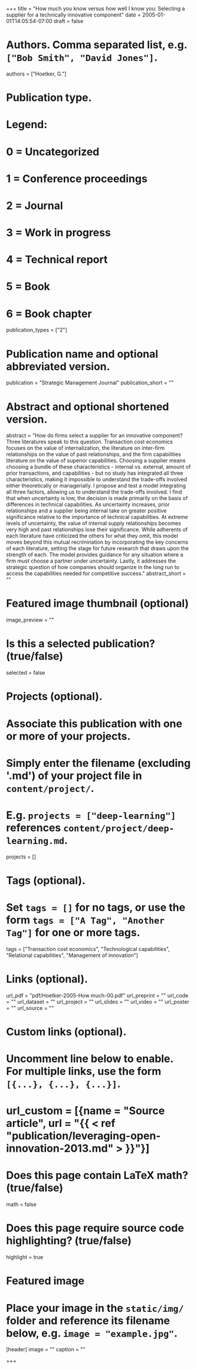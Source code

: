 +++
title = "How much you know versus how well I know you: Selecting a supplier for a technically innovative component"
date = 2005-01-01T14:05:54-07:00
draft = false

# Authors. Comma separated list, e.g. `["Bob Smith", "David Jones"]`.
authors = ["Hoetker, G."]

# Publication type.
# Legend:
# 0 = Uncategorized
# 1 = Conference proceedings
# 2 = Journal
# 3 = Work in progress
# 4 = Technical report
# 5 = Book
# 6 = Book chapter
publication_types = ["2"]

# Publication name and optional abbreviated version.
publication = "Strategic Management Journal"
publication_short = ""

# Abstract and optional shortened version.
abstract = "How do firms select a supplier for an innovative component? Three literatures speak to this question. Transaction cost economics focuses on the value of internalization, the literature on inter-firm relationships on the value of past relationships, and the firm capabilities literature on the value of superior capabilities. Choosing a supplier means choosing a bundle of these characteristics - internal vs. external, amount of prior transactions, and capabilities - but no study has integrated all three characteristics, making it impossible to understand the trade-offs involved either theoretically or managerially. I propose and test a model integrating all three factors, allowing us to understand the trade-offs involved. I find that when uncertainty is low, the decision is made primarily on the basis of differences in technical capabilities. As uncertainty increases, prior relationships and a supplier being internal take on greater positive significance relative to the importance of technical capabilities. At extreme levels of uncertainty, the value of internal supply relationships becomes very high and past relationships lose their significance. While adherents of each literature have criticized the others for what they omit, this model moves beyond this mutual recrimination by incorporating the key concerns of each literature, setting the stage for future research that draws upon the strength of each. The model provides guidance for any situation where a firm must choose a partner under uncertainty. Lastly, it addresses the strategic question of how companies should organize in the long run to access the capabilities needed for competitive success."
abstract_short = ""

# Featured image thumbnail (optional)
image_preview = ""

# Is this a selected publication? (true/false)
selected = false

# Projects (optional).
#   Associate this publication with one or more of your projects.
#   Simply enter the filename (excluding '.md') of your project file in `content/project/`.
#   E.g. `projects = ["deep-learning"]` references `content/project/deep-learning.md`.
projects = []

# Tags (optional).
#   Set `tags = []` for no tags, or use the form `tags = ["A Tag", "Another Tag"]` for one or more tags.
tags = ["Transaction cost economics", "Technological capabilities", "Relational capabilities", "Management of innovation"]

# Links (optional).
url_pdf = "pdf/Hoetker-2005-How much-00.pdf"
url_preprint = ""
url_code = ""
url_dataset = ""
url_project = ""
url_slides = ""
url_video = ""
url_poster = ""
url_source = ""

# Custom links (optional).
#   Uncomment line below to enable. For multiple links, use the form `[{...}, {...}, {...}]`.
# url_custom = [{name = "Source article", url = "{{ < ref \"publication/leveraging-open-innovation-2013.md\" > }}"}]

# Does this page contain LaTeX math? (true/false)
math = false

# Does this page require source code highlighting? (true/false)
highlight = true

# Featured image
# Place your image in the `static/img/` folder and reference its filename below, e.g. `image = "example.jpg"`.
[header]
image = ""
caption = ""

+++
